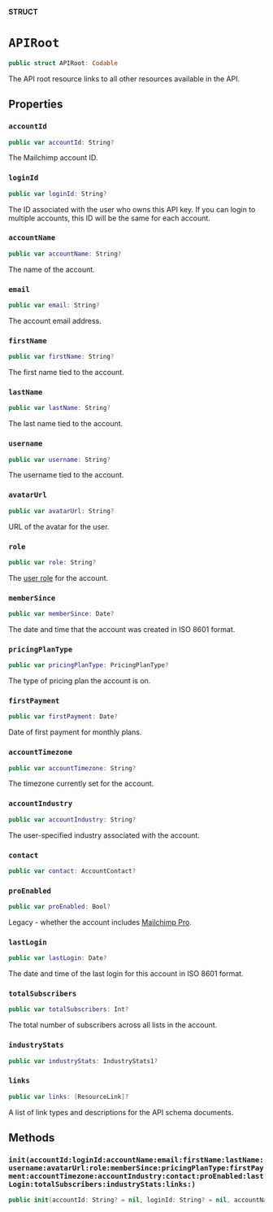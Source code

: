 **STRUCT**

# `APIRoot`

```swift
public struct APIRoot: Codable
```

The API root resource links to all other resources available in the API.

## Properties
### `accountId`

```swift
public var accountId: String?
```

The Mailchimp account ID.

### `loginId`

```swift
public var loginId: String?
```

The ID associated with the user who owns this API key. If you can login to multiple accounts, this ID will be the same for each account.

### `accountName`

```swift
public var accountName: String?
```

The name of the account.

### `email`

```swift
public var email: String?
```

The account email address.

### `firstName`

```swift
public var firstName: String?
```

The first name tied to the account.

### `lastName`

```swift
public var lastName: String?
```

The last name tied to the account.

### `username`

```swift
public var username: String?
```

The username tied to the account.

### `avatarUrl`

```swift
public var avatarUrl: String?
```

URL of the avatar for the user.

### `role`

```swift
public var role: String?
```

The [user role](https://mailchimp.com/help/manage-user-levels-in-your-account/) for the account.

### `memberSince`

```swift
public var memberSince: Date?
```

The date and time that the account was created in ISO 8601 format.

### `pricingPlanType`

```swift
public var pricingPlanType: PricingPlanType?
```

The type of pricing plan the account is on.

### `firstPayment`

```swift
public var firstPayment: Date?
```

Date of first payment for monthly plans.

### `accountTimezone`

```swift
public var accountTimezone: String?
```

The timezone currently set for the account.

### `accountIndustry`

```swift
public var accountIndustry: String?
```

The user-specified industry associated with the account.

### `contact`

```swift
public var contact: AccountContact?
```

### `proEnabled`

```swift
public var proEnabled: Bool?
```

Legacy - whether the account includes [Mailchimp Pro](https://mailchimp.com/help/about-mailchimp-pro/).

### `lastLogin`

```swift
public var lastLogin: Date?
```

The date and time of the last login for this account in ISO 8601 format.

### `totalSubscribers`

```swift
public var totalSubscribers: Int?
```

The total number of subscribers across all lists in the account.

### `industryStats`

```swift
public var industryStats: IndustryStats1?
```

### `links`

```swift
public var links: [ResourceLink]?
```

A list of link types and descriptions for the API schema documents.

## Methods
### `init(accountId:loginId:accountName:email:firstName:lastName:username:avatarUrl:role:memberSince:pricingPlanType:firstPayment:accountTimezone:accountIndustry:contact:proEnabled:lastLogin:totalSubscribers:industryStats:links:)`

```swift
public init(accountId: String? = nil, loginId: String? = nil, accountName: String? = nil, email: String? = nil, firstName: String? = nil, lastName: String? = nil, username: String? = nil, avatarUrl: String? = nil, role: String? = nil, memberSince: Date? = nil, pricingPlanType: PricingPlanType? = nil, firstPayment: Date? = nil, accountTimezone: String? = nil, accountIndustry: String? = nil, contact: AccountContact? = nil, proEnabled: Bool? = nil, lastLogin: Date? = nil, totalSubscribers: Int? = nil, industryStats: IndustryStats1? = nil, links: [ResourceLink]? = nil)
```
